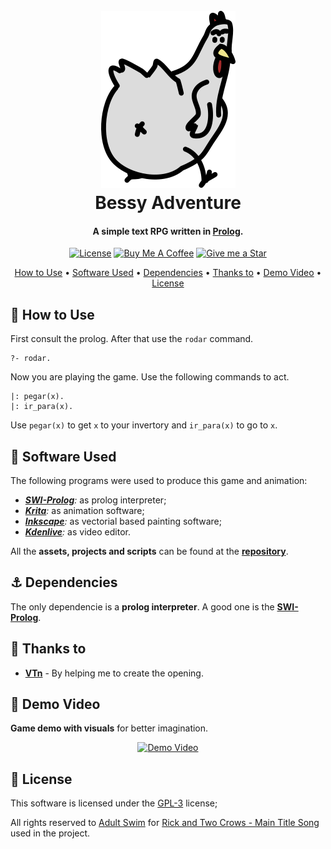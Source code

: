 <h1 align="center">
    <br>
<a href="http://www.youtube.com/watch?feature=player_embedded&v=SG8In6-1OQA"
target="_blank"><img src="./vid/bessy.png" 
alt="Demo Video"/></a>
    <br>
    Bessy Adventure
    <br>
</h1>

<h4 align="center">A simple text RPG written in <a href="https://www.open-std.org/JTC1/SC22/WG14/www/standards" target="_blank">Prolog</a>.</h4>

<p align="center">
<a href="./LICENSE"><img src="https://img.shields.io/badge/license-GPL-3.svg" alt="License"></a>
<a href="https://www.buymeacoffee.com/gabrielzschmitz" target="_blank"><img src="https://www.buymeacoffee.com/assets/img/custom_images/orange_img.png" alt="Buy Me A Coffee" style="height: 20px !important;width: 87px;" ></a>
<a href="https://github.com/gabrielzschmitz/BessyAdventure"><img src="https://img.shields.io/github/stars/gabrielzschmitz/BessyAdventure?style=social" alt="Give me a Star"></a>
</p>

<p align="center">
  <a href="#-how-to-use">How to Use</a> •
  <a href="#-software-used">Software Used</a> •
  <a href="#-dependencies">Dependencies</a> •
  <a href="#-thanks-to">Thanks to</a> •
  <a href="#-demo-video">Demo Video</a> •
  <a href="#-license">License</a>
</p>

## 🚀 How to Use

First consult the prolog. After that use the `rodar` command.
```
?- rodar. 
```

Now you are playing the game. Use the following commands to act.
```
|: pegar(x). 
|: ir_para(x). 
```
Use `pegar(x)` to get `x` to your invertory and `ir_para(x)` to go to `x`.

## 🎨 Software Used
The following programs were used to produce this game and animation:

 * <i>[<b>SWI-Prolog</b>](https://www.swi-prolog.org/):</i> as prolog interpreter;
 * <i>[<b>Krita</b>](https://krita.org/en/):</i> as animation software;
 * <i>[<b>Inkscape</b>](https://inkscape.org/):</i> as vectorial based painting software;
 * <i>[<b>Kdenlive</b>](https://kdenlive.org/en/):</i> as video editor.

All the <b>assets, projects and scripts</b> can be found at the <b>[repository](./vid/)</b>.

## ⚓ Dependencies
 The only dependencie is a <b>prolog interpreter</b>. A good one is the [<b>SWI-Prolog</b>](https://www.swi-prolog.org/). 

## 🙌 Thanks to
- [<b>VTn</b>](https://github.com/VTnPog) - By helping me to create the opening.

## 📼 Demo Video
<b>Game demo with visuals</b> for better imagination.

<p align="center">
<a href="http://www.youtube.com/watch?feature=player_embedded&v=SG8In6-1OQA"
target="_blank"><img src="http://img.youtube.com/vi/SG8In6-1OQA/0.jpg" 
alt="Demo Video"/></a>
</p>

## 📜 License
This software is licensed under the [GPL-3](./LICENSE) license;

All rights reserved to [Adult Swim](https://www.youtube.com/@adultswim) for [Rick and Two Crows - Main Title Song](https://www.youtube.com/watch?v=LZSsgJF_U2E) used in the project.

